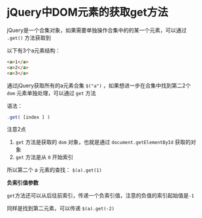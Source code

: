 # jQuery中DOM元素的获取get方法 

jQuery是一个合集对象，如果需要单独操作合集中的的某一个元素，可以通过 `.get()` 方法获取到

以下有3个a元素结构：

```html
<a>1</a>
<a>2</a>
<a>3</a>
```

通过jQuery获取所有的a元素合集 `$("a")` ，如果想进一步在合集中找到第二2个 `dom` 元素单独处理，可以通过 `get` 方法

语法：

```js
.get( [index ] )
```

注意2点

1. `get` 方法是获取的 `dom` 对象，也就是通过 `document.getElementById` 获取的对象
2. `get` 方法是从 `0` 开始索引

所以第二个 a 元素的查找： `$(a).get(1)`

**负索引值参数**

`get`方法还可以从后往前索引，传递一个负索引值，注意的负值的索引起始值是`-1`

同样是找到第二元素，可以传递 `$(a).get(-2)` 
